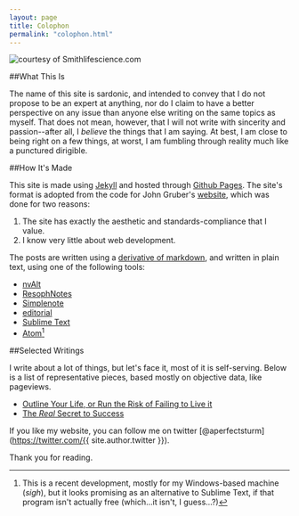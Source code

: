 ```yaml
---
layout: page
title: Colophon
permalink: "colophon.html"
---
```


![courtesy of Smithlifescience.com](https://raw.githubusercontent.com/mikesturm/mikesturm.github.io/master/assets/ImaginaryCreature.GIF)

##What This Is

The name of this site is sardonic, and intended to convey that I do not propose to be an expert at anything, nor do I claim to have a better perspective on any issue than anyone else writing on the same topics as myself. That does not mean, however, that I will not write with sincerity and passion--after all, I *believe* the things that I am saying. At best, I am close to being right on a few things, at worst, I am fumbling through reality much like a punctured dirigible.

##How It's Made

This site is made using [Jekyll](jekyllrb.com) and hosted through [Github Pages](https://pages.github.com/).
The site's format is adopted from the code for John Gruber's [website](daringfireball.net), which was done for two reasons:

1. The site has exactly the aesthetic and standards-compliance that I value.
2. I know very little about web development.

The posts are written using a [derivative of markdown](kramdown.gettalong.org/), and written in plain text, using one of the following tools:

- [nvAlt](brettterpstra.com/projects/nvalt/)
- [ResophNotes](www.resoph.com/ResophNotes/Welcome.html)
- [Simplenote](simplenote.com/)
- [editorial](omz-software.com/editorial/)
- [Sublime Text](http://www.sublimetext.com/)
- [Atom](https://atom.io/)[^1]


##Selected Writings

I write about a lot of things, but let's face it, most of it is self-serving. Below is a list of representative pieces, based mostly on objective data, like pageviews.

* [Outline Your Life, or Run the Risk of Failing to Live it](https://medium.com/the-hodgepodge-institute/outline-your-life-or-run-the-risk-of-failing-to-live-it-5d0704e5a355#.vhnosogp5)
* [The *Real* Secret to Success](https://medium.com/@MikeSturm/the-one-simple-trick-that-will-help-you-succeed-stop-thinking-there-s-one-simple-trick-bf3c9555a591#.te8v9xuzr)



If you like my website, you can follow me on twitter [@aperfectsturm](https://twitter.com/{{ site.author.twitter }}).

Thank you for reading.

<!--- Divider for footnotes --->

[^1]: This is a recent development, mostly for my Windows-based machine (*sigh*), but it looks promising as an alternative to Sublime Text, if that program isn't actually free (which...it isn't, I guess...?)
